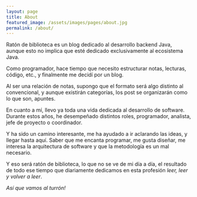 ```yaml
---
layout: page
title: About
featured_image: /assets/images/pages/about.jpg
permalink: /about/
---
```

Ratón de biblioteca es un blog dedicado al desarrollo backend Java, aunque esto no implica que esté dedicado exclusivamente al ecosistema Java.

Como programador, hace tiempo que necesito estructurar notas, lecturas, código, etc., y finalmente me decidí por un blog.

Al ser una relación de notas, supongo que el formato será algo distinto al convencional, y aunque existirán categorías, los post se organizarán como lo que son, apuntes.

En cuanto a mí, llevo ya toda una vida dedicada al desarrollo de software. Durante estos años, he desempeñado distintos roles, programador, analista, jefe de proyecto o coordinador.

Y ha sido un camino interesante, me ha ayudado a ir aclarando las ideas, y llegar hasta aquí. Saber que me encanta programar, me gusta diseñar, me interesa la arquitectura de software y que la metodología es un mal necesario.

Y eso será ratón de biblioteca, lo que no se ve de mi día a día, el resultado de todo ese tiempo que diariamente dedicamos en esta profesión _leer, leer y volver a leer_.  

*Así que vamos al turrón!*